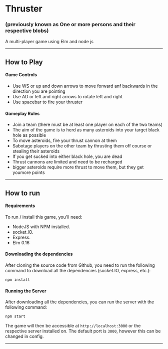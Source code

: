 # Thruster

### (previously known as One or more persons and their respective blobs)

A multi-player game using Elm and node js

---

## How to Play

#### Game Controls
- Use WS or up and down arrows to move forward anf backwards in the direction you are pointing
- Use AD or left and right arrows to rotate left and right
- Use spacebar to fire your thruster

#### Gameplay Rules
- Join a team (there must be at least one player on each of the two teams)
- The aim of the game is to herd as many asteroids into your target black hole as possible
- To move asteroids, fire your thrust cannon at them
- Sabotage players on the other team by thrusting them off course or stealing their asteroids
- If you get sucked into either black hole, you are dead
- Thrust cannons are limited and need to be recharged
- bigger asteroids require more thrust to move them, but they get youmore points

---

## How to run

#### Requirements
To run / install this game, you'll need:
- NodeJS with NPM installed.
- socket.IO.
- Express.
- Elm 0.16


#### Downloading the dependencies
After cloning the source code from Github, you need to run the following command to download all the dependencies (socket.IO, express, etc.):

```
npm install
```

#### Running the Server
After downloading all the dependencies, you can run the server with the following command:

```
npm start
```

The game will then be accessible at `http://localhost:3000` or the respective server installed on. The default port is `3000`, however this can be changed in config. 

---
